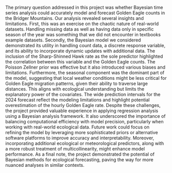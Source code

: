The primary question addressed in this project was whether Bayesian time series analysis could accurately model and forecast Golden Eagle counts in the Bridger Mountains. Our analysis revealed several insights and limitations. First, this was an exercise on the chaotic nature of real-world datasets. Handling missing data as well as having data only in specific season of the year was something that we did not encounter in textbooks example datasets. Secondly, the Bayesian model we considered demonstrated its utility in handling count data, a discrete response variable, and its ability to incorporate dynamic updates with additional data. The inclusion of the Sharp-Shinned Hawk rate as the sole predictor highlighted the correlation between this variable and the Golden Eagle counts. The Poisson Zellner prior was effective but it also introduced various biases and limitations. Furthermore, the seasonal component was the dominant part of the model, suggesting that local weather conditions might be less critical for Golden Eagle migration patterns, given their ability to traverse large distances. This aligns with ecological understanding but limits the explanatory power of the covariates. The wide prediction intervals for the 2024 forecast reflect the modeling limitations and highlight potential overestimation of the hourly Golden Eagle rate. Despite these challenges, the project provided valuable experience in applying regression analysis using a Bayesian analysis framework. It also underscored the importance of balancing computational efficiency with model precision, particularly when working with real-world ecological data. Future work could focus on refining the model by leveraging more sophisticated priors or alternative software platforms to improve accuracy and interpretability. Moreover, incorporating additional ecological or meteorological predictors, along with a more robust treatment of multicollinearity, might enhance model performance. As a final note, the project demonstrated the potential of Bayesian methods for ecological forecasting, paving the way for more nuanced analyses in similar contexts.
